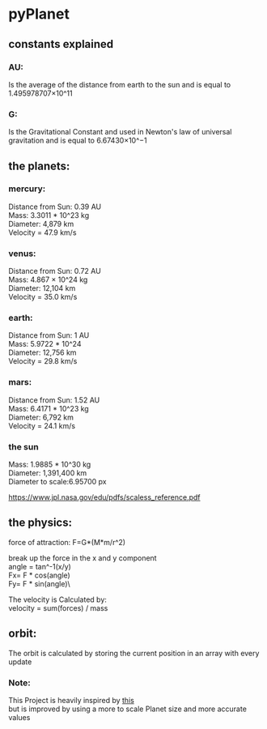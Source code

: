 # pyPlanet



## constants explained

### AU:
Is the average of the distance from earth to the sun and is equal to 1.495978707×10^11

### G:
Is the Gravitational Constant and used in  Newton's law of universal gravitation and is equal to 6.67430×10^−1



## the planets:

### mercury:
Distance from Sun: 0.39 AU \
Mass: 3.3011 * 10^23 kg \
Diameter: 4,879 km \
Velocity = 47.9 km/s

### venus:
Distance from Sun: 0.72 AU \
Mass: 4.867 × 10^24 kg \
Diameter: 12,104 km \
Velocity = 35.0 km/s

### earth: 
Distance from Sun: 1 AU \
Mass: 5.9722 * 10^24 \
Diameter: 12,756 km \
Velocity = 29.8 km/s

### mars: 
Distance from Sun: 1.52 AU \
Mass: 6.4171 * 10^23 kg \
Diameter: 6,792 km \
Velocity = 24.1 km/s


### the sun
Mass: 1.9885 * 10^30 kg \
Diameter: 1,391,400 km \
Diameter to scale:6.95700 px 

https://www.jpl.nasa.gov/edu/pdfs/scaless_reference.pdf


## the physics:


force of attraction:
F=G*(M*m/r^2)

break up the force in the x and y component\
angle = tan^-1(x/y)\
Fx= F * cos(angle)\
Fy= F * sin(angle)\

The velocity is Calculated by:\
velocity = sum(forces) / mass

## orbit:

The orbit is calculated by storing the current position in an array with every update



### Note:
This Project is heavily inspired by [this](https://github.com/techwithtim/Python-Planet-Simulation) \
but is improved by using a more to scale Planet size and more accurate values



